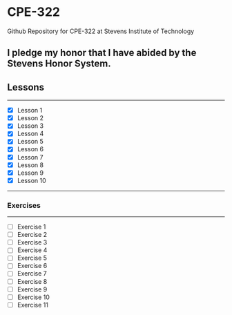 # **CPE-322**
Github Repository for CPE-322 at Stevens Institute of Technology

I pledge my honor that I have abided by the Stevens Honor System.
---
## **Lessons**
---
- [x] Lesson 1
- [x] Lesson 2
- [x] Lesson 3
- [x] Lesson 4
- [x] Lesson 5
- [x] Lesson 6
- [x] Lesson 7
- [x] Lesson 8
- [x] Lesson 9
- [x] Lesson 10
---
### **Exercises**
---
- [ ] Exercise 1
- [ ] Exercise 2
- [ ] Exercise 3
- [ ] Exercise 4
- [ ] Exercise 5
- [ ] Exercise 6
- [ ] Exercise 7
- [ ] Exercise 8
- [ ] Exercise 9
- [ ] Exercise 10
- [ ] Exercise 11
